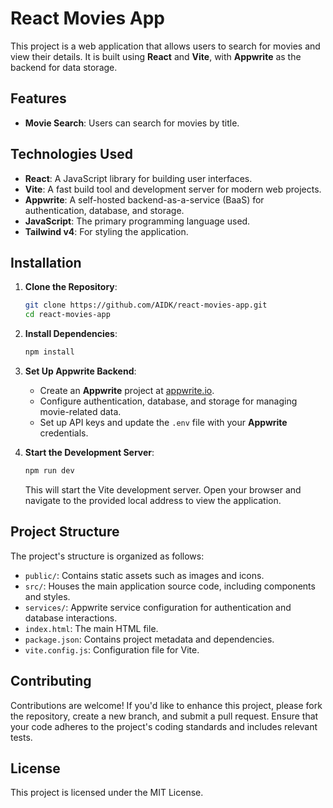 # React Movies App

This project is a web application that allows users to search for movies and view their details. It is built using **React** and **Vite**, with **Appwrite** as the backend for data storage.

## Features

- **Movie Search**: Users can search for movies by title.

## Technologies Used

- **React**: A JavaScript library for building user interfaces.
- **Vite**: A fast build tool and development server for modern web projects.
- **Appwrite**: A self-hosted backend-as-a-service (BaaS) for authentication, database, and storage.
- **JavaScript**: The primary programming language used.
- **Tailwind v4**: For styling the application.

## Installation

1. **Clone the Repository**:

   ```bash
   git clone https://github.com/AIDK/react-movies-app.git
   cd react-movies-app
   ```

2. **Install Dependencies**:

   ```bash
   npm install
   ```

3. **Set Up Appwrite Backend**:

   - Create an **Appwrite** project at [appwrite.io](https://appwrite.io/).
   - Configure authentication, database, and storage for managing movie-related data.
   - Set up API keys and update the `.env` file with your **Appwrite** credentials.

4. **Start the Development Server**:

   ```bash
   npm run dev
   ```

   This will start the Vite development server. Open your browser and navigate to the provided local address to view the application.

## Project Structure

The project's structure is organized as follows:

- `public/`: Contains static assets such as images and icons.
- `src/`: Houses the main application source code, including components and styles.
- `services/`: Appwrite service configuration for authentication and database interactions.
- `index.html`: The main HTML file.
- `package.json`: Contains project metadata and dependencies.
- `vite.config.js`: Configuration file for Vite.

## Contributing

Contributions are welcome! If you'd like to enhance this project, please fork the repository, create a new branch, and submit a pull request. Ensure that your code adheres to the project's coding standards and includes relevant tests.

## License

This project is licensed under the MIT License.
